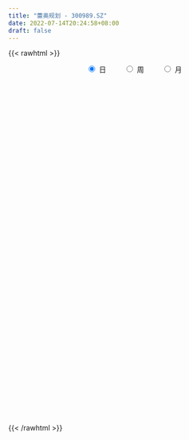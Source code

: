 ```yaml
---
title: "蕾奥规划 - 300989.SZ"
date: 2022-07-14T20:24:58+08:00
draft: false
---
```

{{< rawhtml >}}
    <div style="text-align: center">
        <label style="padding: 1rem;"><input style="margin-right: .5rem" type="radio" name="period" value="D" checked onclick="period_change(this)">日</label>
        <label style="padding: 1rem;"><input style="margin-right: .5rem" type="radio" name="period" value="W" onclick="period_change(this)">周</label>
        <label style="padding: 1rem;"><input style="margin-right: .5rem" type="radio" name="period" value="M" onclick="period_change(this)">月</label>
    </div>
    <div id="chart" style="height: 700px;"></div> 
    <script type="text/javascript">
        const D_v = [73619.49,59307.75,42817.01,48660.01,33271.55,22399.42,18189.79,14478.39,15230.46,10705.97,8654.2,9157.65,11773.25,16886.46,11274.48,12671.54,10346.51,21773.92,12782.87,20071.02,11766.0,8221.16,5353.55,4936.0,7084.0,5307.0,5517.01,8178.01,5970.49,6087.13,5530.0,4577.89,4964.13,11741.57,26589.74,11809.58,8312.25,6807.0,4808.0,3413.0,2807.0,3055.1,5343.0,5873.29,3434.42,3011.0,2915.0,4965.88,5542.79,2288.1,3905.17,2034.0,2691.0,2840.0,6237.18,7502.29,4782.0,5738.0,4202.0,4820.03,4158.03,4330.0,3590.0,3443.0,3738.0,4460.97,2930.0,3451.08,3243.19,9553.27,8001.8,15221.0,11073.8,8790.0,6951.0,3667.32,4103.97,4227.17,5157.0,4066.0,3682.29,3777.99,17130.98,10917.97,6694.29,9248.39,16391.51,8687.81,5817.1,4086.99,3605.0,9597.0,2838.29,3315.0,3368.62,2326.33,2991.0,3075.0,2971.5,1635.0,3393.0,2150.0,1647.0,1559.0,2320.0,2111.77,1846.0,1824.27,1559.0,1856.0,2124.0,1784.0,1681.0,1437.1,1329.0,2481.0,2217.0,1338.0,1815.0,6361.27,3328.27,2761.0,2337.0,2174.0,2768.27,3511.27,5100.27,4350.0,5560.1,4948.0,2627.0,2855.0,2948.0,2416.0,3828.0,4216.0,3900.99,3547.07,2975.0,4632.92,4921.03,3843.63,3754.7,5089.79,2399.0,1785.0,2540.25,3354.79,11254.2,5439.87,6756.11,8154.74,7584.63,4222.0,4609.0,4672.1,4497.0,4877.1,2188.0,1566.03,1546.0,2031.0,2055.0,2800.11,3378.3,3654.11,19868.47,22696.4,26892.47,15503.4,9812.1,10948.0,5984.0,13466.48,15156.0,11203.8,4536.0,5596.13,5723.0,3135.0,4420.0,2472.0,8420.0,9276.0,7030.0,16874.29,11442.8,6830.53,10205.0,19095.56,14842.07,10130.0,9494.11,7503.0,6355.0,11814.0,10978.0,6323.0,3751.93,4187.0,6568.0,4600.93,5141.0,5437.0,6089.47,4438.0,4897.0,4094.0,5503.0,4156.0,5698.0,10303.9,7231.0,8149.0,5958.0,4920.0,3670.0,2813.0,2632.8,4474.0,12474.4,7887.81,4758.4,5218.0,14833.67,12591.0,7941.67,6704.81,3865.32,4660.0,2912.0,7172.65,28151.45,15486.15,12050.21,15463.65,15007.75,23207.17,14679.75,13594.3,18509.1,12372.07,51596.84,53194.82,43147.74,35798.53,26198.34,25995.75,20989.03,13568.4,14856.21,31457.27,18381.67,36348.07,21731.6,20954.95,19583.91,17747.86,16448.99,12805.6,8949.16,10688.63,12929.6,13584.4,12378.09,8304.8,10027.0,12711.07,14566.3,7505.95,9123.77,8159.95,11298.95,7678.6,7617.89,8693.38,10757.04,11900.69,39502.28,26440.64,22326.43,14810.87,30890.24,14850.0,11758.61,12138.17,8749.36,11739.92,14794.43,12574.4]
const D_histogram = [0.0,-1.0580968661,-1.7731790619,-2.0677276875,-2.4008197253,-2.5385784339,-2.5377076398,-2.3350800535,-2.1255287899,-1.8335390966,-1.5220659974,-1.1857128498,-0.9010255623,-0.5435289156,-0.2600067878,-0.0779638505,0.0802482011,0.1212349103,0.1986412244,0.4111504556,0.4856641072,0.4993042261,0.5316491917,0.5498363214,0.5588575361,0.571874256,0.5751986798,0.5033161707,0.446266881,0.4706876814,0.5189304961,0.5605238262,0.6066168062,0.7340559931,0.9079568317,0.9025967656,0.8130975222,0.7024179058,0.6050000801,0.5247277869,0.4862937988,0.4807332508,0.516032772,0.4456424865,0.3991123428,0.3773630992,0.3567480256,0.3154133974,0.2408420866,0.2017675515,0.1412196491,0.1109081139,0.09641711,0.0834475242,0.121060828,0.1868544804,0.1445444001,0.011476624,-0.0407006314,-0.1006142501,-0.0911691733,-0.057045866,0.0074790895,0.0551126496,0.0582657121,0.1270531382,0.1813910738,0.202988785,0.2279977831,0.3037301981,0.4014873741,0.5031805201,0.5861848204,0.4916057215,0.3125326713,0.2180871101,0.1836910539,0.1634284042,0.0678365222,0.0179545841,-0.0626064091,-0.0591132278,0.1584737839,0.250232484,0.2481713133,0.3010817009,0.38881638,0.3722774777,0.3255001307,0.2646710608,0.1982583413,0.0330962897,-0.0679527942,-0.1737810282,-0.2473048427,-0.254043317,-0.233944192,-0.2460456272,-0.2841545278,-0.2893321322,-0.3488811929,-0.3518003753,-0.3010394254,-0.2345620675,-0.2135146924,-0.1551882752,-0.1030033569,-0.0584450187,-0.0176786037,0.0154234745,0.0106806206,-0.0016040025,0.0056445112,0.0004924603,0.0133639979,-0.035286795,-0.1141242224,-0.117506241,-0.1050579917,-0.0077959032,0.03798943,0.0726359376,0.1040626556,0.1373302413,0.1773528216,0.2235742654,0.2796829342,0.3205410152,0.3878966721,0.3321520592,0.305438557,0.2325313852,0.2137349243,0.2108450826,0.2035562474,0.2119354776,0.2062384917,0.1902710393,0.1376371529,0.1314754553,0.1461686763,0.0968869454,0.0915561685,-0.0099624965,-0.0726134179,-0.1080912016,-0.1084768074,-0.0706454453,0.0442005956,0.0914304019,0.1529458369,0.2223945985,0.1726911064,0.1079531286,0.1039479984,0.1079877754,0.0515180295,-0.0815165772,-0.1775233187,-0.2034027867,-0.2154164295,-0.1952823068,-0.1747542627,-0.1195574149,-0.0899242117,-0.0285226705,0.0866511332,0.2854527968,0.2996841366,0.31869304,0.2681359767,0.1364485104,0.0772886849,0.0684274086,0.1124606806,-0.0216011477,-0.1351299374,-0.2722874959,-0.4757949121,-0.5534214061,-0.6757291893,-0.7000279612,-0.5017594903,-0.3034281671,-0.1390134431,0.1030546371,0.1977131503,0.2647648489,0.3333690764,0.4502825442,0.4339669494,0.4252714104,0.4131804101,0.3488755311,0.2493144015,0.0991210728,0.0384353698,-0.0441034777,-0.0848579783,-0.1245346283,-0.2122260784,-0.3319515812,-0.4545117878,-0.5950005347,-0.6697208641,-0.6894791349,-0.6798391481,-0.7139082434,-0.8159944329,-0.7760879708,-0.6653753128,-0.423310659,-0.2287044157,-0.03970114,0.0338646649,0.0439064068,0.0307367897,0.049587778,0.0178461874,0.0938635739,0.260664904,0.2535824482,0.2738761132,0.2254012374,0.3317711986,0.3565549486,0.368933481,0.2220753761,0.1255547887,-0.0131373406,-0.0484314474,0.0143135387,0.2723936869,0.2628702624,0.2444241849,0.222709973,0.2557375957,0.3660726409,0.2680789396,0.2508040325,0.3546554779,0.4152169137,0.8159427196,1.2015176777,1.2106681917,0.9793677606,0.8152958931,0.7320131129,0.5399679163,0.3090108271,0.0599619584,-1.3745161463,-2.2177361938,-2.7949100578,-3.0225623048,-2.9855148171,-2.7859924584,-2.5206522814,-2.2215850886,-1.9005054307,-1.5602597303,-1.208241334,-0.9060250811,-0.6424197414,-0.4326001662,-0.2288531502,-0.035880566,0.1186066447,0.2680447608,0.3950244783,0.4799492269,0.5693450071,0.6447102134,0.679695892,0.7217271852,0.7553917481,0.7930892967,0.8193200377,0.9091496409,0.922294245,0.9228736184,0.863027607,0.8622048431,0.8007282028,0.7268832857,0.6826002459,0.6020902567,0.54511811,0.5231502892,0.4624549451]
const D_fast = [0.0,-1.3226210826,-2.4809980438,-3.2924785913,-4.2257755605,-4.9981788776,-5.6317349935,-6.0128774205,-6.3347083543,-6.5011034352,-6.5701468354,-6.5302219002,-6.4707910033,-6.2491765855,-6.0306561547,-5.86810418,-5.6898300781,-5.6185346413,-5.4914680211,-5.176171176,-4.9802414976,-4.8417753222,-4.6765180587,-4.5208718487,-4.37213625,-4.2161509661,-4.0690268722,-4.0150803386,-3.9605629082,-3.8184701874,-3.6404947487,-3.458770462,-3.2610232805,-2.9500700953,-2.5491800488,-2.3288909234,-2.2151157863,-2.1501909262,-2.0963587319,-2.0454490784,-1.9623096168,-1.8476868521,-1.6833791379,-1.6423588018,-1.5891108598,-1.5165193285,-1.4479473957,-1.4104286746,-1.4247894638,-1.413422111,-1.4386651011,-1.4412496079,-1.4316363342,-1.423744039,-1.3558655281,-1.2433582557,-1.249532236,-1.379730856,-1.4420832693,-1.5271504505,-1.5404976671,-1.5206358263,-1.4542410984,-1.3928293759,-1.3751098853,-1.2745591747,-1.1748734706,-1.1025285632,-1.0205201193,-0.8688551549,-0.6707261353,-0.4432378592,-0.2136873539,-0.1853650224,-0.2863049048,-0.3262286884,-0.3147019811,-0.2941075297,-0.3727402812,-0.4181335733,-0.5143461688,-0.5256312944,-0.2684258368,-0.1141090157,-0.054127358,0.0740534548,0.2589922289,0.3355226961,0.3701203818,0.375459077,0.3586109428,0.2017229637,0.0836856813,-0.0655878099,-0.200937835,-0.2711871386,-0.3095740615,-0.3831869035,-0.4923344362,-0.5698450735,-0.7166144325,-0.8074837088,-0.8319826152,-0.8241457741,-0.8564770722,-0.8369477237,-0.8105136447,-0.7805665612,-0.7442197971,-0.7072618503,-0.709334549,-0.7220201727,-0.7133605313,-0.7183894671,-0.70217693,-0.7596494216,-0.8670179046,-0.8997764835,-0.9135927322,-0.8182796195,-0.7629969287,-0.7101914367,-0.6527490548,-0.5851489089,-0.5007881232,-0.398673113,-0.2726437106,-0.1516503759,0.0126794491,0.039972851,0.0896189881,0.0748446626,0.1094819328,0.1593033618,0.2029035883,0.2642666879,0.310129325,0.3417296324,0.3235050342,0.3502122004,0.4014475905,0.3763875959,0.3939458612,0.289936572,0.2091322962,0.1466317121,0.1191269044,0.1392969052,0.2651930949,0.3352805018,0.435032396,0.5600798072,0.5535490916,0.5157993961,0.5377812654,0.5688179862,0.5252277477,0.3718139968,0.2314264256,0.1546962609,0.0888285107,0.0601420567,0.0369815352,0.0622890293,0.0694411796,0.1237120531,0.2605486401,0.5307135029,0.6198658768,0.7185480402,0.7350249711,0.6374496324,0.5976119781,0.605857554,0.6780059961,0.5385438809,0.3912326069,0.1860031745,-0.1364529698,-0.3524348153,-0.6436748958,-0.8429806581,-0.7701520598,-0.6476777784,-0.5180164151,-0.2501846757,-0.1060978749,0.0271450359,0.1790915326,0.4085756365,0.500751779,0.5983740925,0.6895781947,0.7124921985,0.6752596693,0.5498466088,0.4987697483,0.4052050313,0.3432360362,0.2724257291,0.1316777594,-0.0710356387,-0.3072237923,-0.5964626728,-0.8386132182,-1.0307412727,-1.191061073,-1.4036072291,-1.7096920268,-1.8638075575,-1.9194387276,-1.7832017386,-1.6457715992,-1.4666936086,-1.3846616374,-1.3636432938,-1.3691287135,-1.3378807807,-1.3651608244,-1.2656775444,-1.0337099884,-0.9773968321,-0.8886341389,-0.8807587053,-0.6914459444,-0.5775234572,-0.4729115546,-0.5642508155,-0.6293827058,-0.7713591701,-0.8187611389,-0.7524377681,-0.4262591981,-0.370065057,-0.3274050883,-0.2934418069,-0.1964797853,0.0053734201,-0.0256005462,0.0198255547,0.2123408697,0.3767065338,0.9814180196,1.6673723972,1.9791899591,1.9927314682,2.032483574,2.132204072,2.0751508545,1.921446472,1.687388093,-0.0907190484,-1.4883731443,-2.7642745227,-3.747567346,-4.4568985625,-4.9538743184,-5.3186972118,-5.5750262911,-5.7290729909,-5.7788922231,-5.7289341603,-5.6532241777,-5.5502237733,-5.4485542397,-5.3020205112,-5.1180180685,-4.9338791966,-4.7174298903,-4.4916940532,-4.2867819979,-4.055049966,-3.8185072063,-3.6135975547,-3.3911344651,-3.1686219652,-2.9326520924,-2.701591342,-2.3844743286,-2.1407561633,-1.9094583852,-1.7535474949,-1.5388190481,-1.4001136376,-1.2922377333,-1.1658707116,-1.0958581366,-1.0165507558,-0.9077310044,-0.8528126122]
const D_slow = [0.0,-0.2645242165,-0.707818982,-1.2247509039,-1.8249558352,-2.4596004437,-3.0940273536,-3.677797367,-4.2091795645,-4.6675643386,-5.048080838,-5.3445090504,-5.569765441,-5.7056476699,-5.7706493669,-5.7901403295,-5.7700782792,-5.7397695516,-5.6901092455,-5.5873216316,-5.4659056048,-5.3410795483,-5.2081672504,-5.07070817,-4.930993786,-4.788025222,-4.6442255521,-4.5183965094,-4.4068297891,-4.2891578688,-4.1594252448,-4.0192942882,-3.8676400867,-3.6841260884,-3.4571368805,-3.2314876891,-3.0282133085,-2.852608832,-2.701358812,-2.5701768653,-2.4486034156,-2.3284201029,-2.1994119099,-2.0880012883,-1.9882232026,-1.8938824278,-1.8046954213,-1.725842072,-1.6656315503,-1.6151896625,-1.5798847502,-1.5521577217,-1.5280534442,-1.5071915632,-1.4769263562,-1.4302127361,-1.3940766361,-1.3912074801,-1.4013826379,-1.4265362004,-1.4493284938,-1.4635899603,-1.4617201879,-1.4479420255,-1.4333755975,-1.4016123129,-1.3562645444,-1.3055173482,-1.2485179024,-1.1725853529,-1.0722135094,-0.9464183794,-0.7998721743,-0.6769707439,-0.5988375761,-0.5443157985,-0.498393035,-0.457535934,-0.4405768034,-0.4360881574,-0.4517397597,-0.4665180666,-0.4268996207,-0.3643414997,-0.3022986713,-0.2270282461,-0.1298241511,-0.0367547817,0.044620251,0.1107880162,0.1603526015,0.168626674,0.1516384754,0.1081932184,0.0463670077,-0.0171438216,-0.0756298696,-0.1371412764,-0.2081799083,-0.2805129414,-0.3677332396,-0.4556833334,-0.5309431898,-0.5895837066,-0.6429623797,-0.6817594485,-0.7075102878,-0.7221215425,-0.7265411934,-0.7226853248,-0.7200151696,-0.7204161702,-0.7190050424,-0.7188819274,-0.7155409279,-0.7243626266,-0.7528936822,-0.7822702425,-0.8085347404,-0.8104837162,-0.8009863587,-0.7828273743,-0.7568117104,-0.7224791501,-0.6781409447,-0.6222473784,-0.5523266448,-0.472191391,-0.375217223,-0.2921792082,-0.2158195689,-0.1576867226,-0.1042529916,-0.0515417209,-0.0006526591,0.0523312103,0.1038908333,0.1514585931,0.1858678813,0.2187367451,0.2552789142,0.2795006505,0.3023896927,0.2998990685,0.2817457141,0.2547229137,0.2276037118,0.2099423505,0.2209924994,0.2438500999,0.2820865591,0.3376852087,0.3808579853,0.4078462674,0.433833267,0.4608302109,0.4737097183,0.453330574,0.4089497443,0.3580990476,0.3042449402,0.2554243635,0.2117357979,0.1818464441,0.1593653912,0.1522347236,0.1738975069,0.2452607061,0.3201817402,0.3998550002,0.4668889944,0.501001122,0.5203232932,0.5374301454,0.5655453155,0.5601450286,0.5263625443,0.4582906703,0.3393419423,0.2009865908,0.0320542935,-0.1429526969,-0.2683925694,-0.3442496112,-0.379002972,-0.3532393127,-0.3038110252,-0.237619813,-0.1542775438,-0.0417069078,0.0667848296,0.1731026822,0.2763977847,0.3636166674,0.4259452678,0.450725536,0.4603343785,0.449308509,0.4280940145,0.3969603574,0.3439038378,0.2609159425,0.1472879956,-0.0014621381,-0.1688923541,-0.3412621379,-0.5112219249,-0.6896989857,-0.8936975939,-1.0877195867,-1.2540634148,-1.3598910796,-1.4170671835,-1.4269924685,-1.4185263023,-1.4075497006,-1.3998655032,-1.3874685587,-1.3830070118,-1.3595411184,-1.2943748924,-1.2309792803,-1.162510252,-1.1061599427,-1.023217143,-0.9340784059,-0.8418450356,-0.7863261916,-0.7549374944,-0.7582218296,-0.7703296914,-0.7667513068,-0.698652885,-0.6329353194,-0.5718292732,-0.51615178,-0.452217381,-0.3606992208,-0.2936794859,-0.2309784778,-0.1423146083,-0.0385103799,0.1654753,0.4658547195,0.7685217674,1.0133637076,1.2171876808,1.4001909591,1.5351829381,1.6124356449,1.6274261345,1.2837970979,0.7293630495,0.0306355351,-0.7250050412,-1.4713837454,-2.16788186,-2.7980449304,-3.3534412025,-3.8285675602,-4.2186324928,-4.5206928263,-4.7471990966,-4.9078040319,-5.0159540735,-5.073167361,-5.0821375025,-5.0524858413,-4.9854746511,-4.8867185315,-4.7667312248,-4.624394973,-4.4632174197,-4.2932934467,-4.1128616504,-3.9240137133,-3.7257413892,-3.5209113797,-3.2936239695,-3.0630504083,-2.8323320037,-2.6165751019,-2.4010238911,-2.2008418404,-2.019121019,-1.8484709575,-1.6979483933,-1.5616688658,-1.4308812935,-1.3152675573]
const D_data = [['2021-05-07', 79.0, 76.3, 72.72, 97.88],['2021-05-10', 67.96, 59.72, 59.52, 67.98],['2021-05-11', 57.0, 58.0, 55.5, 61.7],['2021-05-12', 56.02, 58.85, 54.39, 60.99],['2021-05-13', 56.5, 54.65, 54.55, 57.49],['2021-05-14', 54.65, 53.53, 53.51, 55.03],['2021-05-17', 53.92, 52.46, 52.28, 53.92],['2021-05-18', 52.13, 53.1, 52.13, 53.48],['2021-05-19', 52.72, 51.95, 51.9, 53.08],['2021-05-20', 51.7, 52.12, 51.64, 52.57],['2021-05-21', 52.36, 51.96, 51.88, 52.36],['2021-05-24', 51.98, 52.2, 51.78, 52.23],['2021-05-25', 51.98, 51.62, 51.4, 52.24],['2021-05-26', 51.69, 52.89, 51.69, 53.18],['2021-05-27', 52.69, 52.56, 52.24, 52.8],['2021-05-28', 52.45, 51.59, 51.57, 52.71],['2021-05-31', 51.59, 51.39, 50.91, 51.7],['2021-06-01', 51.0, 49.72, 48.5, 51.0],['2021-06-02', 49.5, 49.81, 49.0, 50.24],['2021-06-03', 49.81, 51.73, 49.25, 52.37],['2021-06-04', 51.76, 50.35, 50.2, 51.8],['2021-06-07', 50.2, 49.45, 49.37, 50.74],['2021-06-08', 49.43, 49.47, 49.2, 49.78],['2021-06-09', 49.47, 49.13, 49.03, 49.75],['2021-06-10', 49.08, 48.82, 48.8, 49.29],['2021-06-11', 48.84, 48.69, 48.69, 48.98],['2021-06-15', 48.53, 48.4, 48.3, 49.16],['2021-06-16', 48.44, 47.05, 47.02, 48.5],['2021-06-17', 47.1, 46.63, 46.52, 47.31],['2021-06-18', 46.65, 47.31, 46.51, 47.75],['2021-06-21', 47.73, 47.6, 47.28, 48.19],['2021-06-22', 47.95, 47.61, 47.31, 47.98],['2021-06-23', 47.98, 47.81, 47.52, 48.3],['2021-06-24', 47.57, 49.3, 47.33, 49.57],['2021-06-25', 49.0, 50.85, 48.68, 53.74],['2021-06-28', 50.79, 49.31, 49.15, 50.79],['2021-06-29', 49.59, 48.24, 48.2, 49.94],['2021-06-30', 48.17, 47.62, 47.53, 48.58],['2021-07-01', 47.8, 47.35, 47.34, 48.06],['2021-07-02', 47.35, 47.16, 47.1, 47.53],['2021-07-05', 47.16, 47.41, 47.07, 47.51],['2021-07-06', 47.87, 47.75, 47.09, 47.87],['2021-07-07', 47.88, 48.42, 47.54, 48.8],['2021-07-08', 48.42, 47.08, 47.07, 48.42],['2021-07-09', 47.3, 47.11, 46.72, 47.43],['2021-07-12', 47.34, 47.27, 47.15, 47.66],['2021-07-13', 47.27, 47.2, 47.11, 47.47],['2021-07-14', 47.0, 46.79, 46.5, 47.26],['2021-07-15', 46.89, 46.04, 46.0, 46.89],['2021-07-16', 46.38, 46.12, 46.01, 46.39],['2021-07-19', 46.0, 45.49, 45.35, 46.0],['2021-07-20', 45.36, 45.5, 45.11, 45.89],['2021-07-21', 45.52, 45.44, 45.39, 45.92],['2021-07-22', 45.44, 45.24, 45.22, 45.55],['2021-07-23', 45.5, 45.81, 44.88, 46.24],['2021-07-26', 45.82, 46.36, 45.6, 47.21],['2021-07-27', 46.37, 45.0, 44.81, 46.37],['2021-07-28', 44.99, 43.25, 42.62, 44.99],['2021-07-29', 43.25, 43.55, 43.25, 44.5],['2021-07-30', 43.55, 42.89, 42.69, 43.55],['2021-08-02', 42.78, 43.34, 42.46, 43.53],['2021-08-03', 43.1, 43.5, 42.98, 44.28],['2021-08-04', 43.45, 43.92, 43.2, 44.09],['2021-08-05', 43.92, 43.83, 43.4, 44.28],['2021-08-06', 43.8, 43.25, 43.16, 44.07],['2021-08-09', 43.47, 44.14, 43.15, 44.69],['2021-08-10', 43.91, 44.22, 43.88, 44.47],['2021-08-11', 44.29, 43.98, 43.98, 44.4],['2021-08-12', 43.86, 44.14, 43.85, 44.3],['2021-08-13', 44.28, 45.09, 44.2, 46.17],['2021-08-16', 45.08, 45.96, 44.41, 46.18],['2021-08-17', 45.8, 46.77, 45.2, 47.98],['2021-08-18', 46.01, 47.35, 45.9, 47.96],['2021-08-19', 47.34, 45.42, 45.41, 47.34],['2021-08-20', 45.36, 43.85, 43.5, 45.36],['2021-08-23', 43.08, 44.3, 43.0, 44.38],['2021-08-24', 44.05, 44.79, 43.9, 44.88],['2021-08-25', 44.54, 44.89, 44.31, 45.25],['2021-08-26', 44.88, 43.66, 43.56, 45.25],['2021-08-27', 43.36, 43.81, 43.02, 44.33],['2021-08-30', 43.81, 42.99, 42.98, 44.13],['2021-08-31', 42.69, 43.72, 42.69, 43.85],['2021-09-01', 43.38, 46.98, 43.21, 47.12],['2021-09-02', 46.3, 46.35, 45.5, 46.82],['2021-09-03', 46.0, 45.57, 45.39, 46.25],['2021-09-06', 45.57, 46.58, 45.22, 46.96],['2021-09-07', 46.43, 47.65, 46.43, 48.79],['2021-09-08', 47.51, 46.83, 46.61, 47.52],['2021-09-09', 46.84, 46.56, 46.02, 46.99],['2021-09-10', 46.88, 46.34, 46.01, 46.88],['2021-09-13', 46.14, 46.13, 45.86, 46.47],['2021-09-14', 46.09, 44.38, 44.22, 46.49],['2021-09-15', 44.38, 44.47, 44.15, 44.73],['2021-09-16', 44.47, 43.77, 43.75, 44.95],['2021-09-17', 43.82, 43.53, 43.31, 43.96],['2021-09-22', 43.53, 43.95, 43.35, 44.39],['2021-09-23', 43.94, 44.12, 43.9, 44.35],['2021-09-24', 44.36, 43.53, 43.5, 44.58],['2021-09-27', 43.53, 42.83, 42.79, 43.83],['2021-09-28', 42.99, 42.86, 42.72, 43.1],['2021-09-29', 42.8, 41.7, 41.7, 42.99],['2021-09-30', 41.8, 41.9, 41.7, 42.3],['2021-10-08', 42.2, 42.37, 42.01, 42.44],['2021-10-11', 42.37, 42.59, 42.3, 43.0],['2021-10-12', 42.49, 41.99, 41.82, 42.57],['2021-10-13', 41.99, 42.43, 41.9, 42.5],['2021-10-14', 42.73, 42.45, 42.06, 42.73],['2021-10-15', 42.43, 42.45, 42.28, 42.62],['2021-10-18', 42.42, 42.5, 42.3, 42.77],['2021-10-19', 42.46, 42.5, 42.41, 42.63],['2021-10-20', 42.44, 42.01, 41.92, 42.6],['2021-10-21', 42.24, 41.77, 41.75, 42.24],['2021-10-22', 41.77, 41.9, 41.77, 42.16],['2021-10-25', 41.9, 41.65, 41.47, 42.05],['2021-10-26', 41.98, 41.8, 41.65, 41.98],['2021-10-27', 42.46, 40.82, 40.82, 42.46],['2021-10-28', 41.38, 39.93, 39.93, 41.38],['2021-10-29', 39.96, 40.45, 39.96, 40.46],['2021-11-01', 40.45, 40.47, 40.0, 40.49],['2021-11-02', 40.46, 41.67, 40.24, 43.28],['2021-11-03', 41.21, 41.31, 40.9, 41.68],['2021-11-04', 41.03, 41.32, 41.03, 41.87],['2021-11-05', 41.21, 41.42, 41.2, 41.85],['2021-11-08', 41.73, 41.61, 41.0, 41.78],['2021-11-09', 41.5, 41.92, 41.5, 41.97],['2021-11-10', 41.89, 42.3, 41.55, 42.38],['2021-11-11', 42.3, 42.82, 42.05, 43.18],['2021-11-12', 42.7, 43.06, 42.53, 43.27],['2021-11-15', 43.06, 43.91, 43.06, 43.96],['2021-11-16', 43.91, 42.64, 42.62, 44.35],['2021-11-17', 42.64, 43.0, 42.58, 43.11],['2021-11-18', 43.0, 42.34, 42.22, 43.13],['2021-11-19', 42.39, 42.93, 42.19, 43.18],['2021-11-22', 42.99, 43.23, 42.82, 43.45],['2021-11-23', 43.31, 43.31, 43.2, 43.77],['2021-11-24', 43.59, 43.68, 43.3, 43.85],['2021-11-25', 43.85, 43.69, 43.48, 43.99],['2021-11-26', 43.69, 43.68, 43.3, 43.94],['2021-11-29', 43.02, 43.19, 42.84, 43.66],['2021-11-30', 43.14, 43.75, 43.14, 44.28],['2021-12-01', 43.86, 44.18, 43.6, 44.22],['2021-12-02', 43.88, 43.42, 43.42, 44.33],['2021-12-03', 43.7, 43.94, 43.61, 44.25],['2021-12-06', 43.93, 42.52, 42.47, 44.2],['2021-12-07', 43.0, 42.57, 42.08, 43.12],['2021-12-08', 42.57, 42.61, 42.21, 42.72],['2021-12-09', 42.61, 42.9, 42.31, 42.98],['2021-12-10', 42.46, 43.44, 42.45, 43.55],['2021-12-13', 43.39, 44.84, 43.39, 45.3],['2021-12-14', 44.66, 44.52, 44.42, 45.19],['2021-12-15', 44.52, 45.13, 44.24, 45.8],['2021-12-16', 45.09, 45.78, 44.69, 45.96],['2021-12-17', 45.78, 44.55, 44.41, 45.9],['2021-12-20', 44.82, 44.22, 44.15, 45.48],['2021-12-21', 44.47, 44.94, 44.21, 45.36],['2021-12-22', 45.0, 45.19, 44.75, 45.55],['2021-12-23', 45.0, 44.42, 44.16, 45.16],['2021-12-24', 44.4, 43.0, 43.0, 44.79],['2021-12-27', 43.0, 42.8, 42.55, 43.38],['2021-12-28', 42.82, 43.25, 42.82, 43.35],['2021-12-29', 43.33, 43.2, 43.02, 43.57],['2021-12-30', 43.13, 43.5, 43.13, 43.8],['2021-12-31', 43.62, 43.5, 43.42, 43.81],['2022-01-04', 43.77, 44.05, 43.5, 44.23],['2022-01-05', 44.04, 43.9, 43.2, 44.48],['2022-01-06', 43.89, 44.52, 43.77, 44.62],['2022-01-07', 44.5, 45.72, 44.2, 47.6],['2022-01-10', 45.8, 47.8, 45.03, 47.8],['2022-01-11', 48.68, 46.34, 46.08, 50.99],['2022-01-12', 45.33, 46.79, 45.33, 47.95],['2022-01-13', 46.73, 46.13, 45.5, 47.5],['2022-01-14', 46.28, 44.85, 44.81, 46.56],['2022-01-17', 44.9, 45.4, 44.9, 45.88],['2022-01-18', 45.4, 45.98, 44.02, 46.68],['2022-01-19', 45.79, 46.89, 45.2, 47.58],['2022-01-20', 46.53, 44.53, 44.53, 46.53],['2022-01-21', 44.5, 44.13, 44.04, 45.0],['2022-01-24', 43.77, 43.06, 43.06, 44.0],['2022-01-25', 43.06, 41.06, 41.05, 43.29],['2022-01-26', 41.06, 41.5, 41.06, 41.9],['2022-01-27', 41.41, 39.92, 39.91, 41.51],['2022-01-28', 40.25, 40.19, 39.81, 40.59],['2022-02-07', 40.88, 42.94, 40.64, 43.99],['2022-02-08', 42.78, 43.65, 42.53, 44.35],['2022-02-09', 43.87, 43.98, 43.6, 44.57],['2022-02-10', 44.22, 45.99, 44.22, 46.5],['2022-02-11', 44.9, 45.13, 44.5, 46.38],['2022-02-14', 44.62, 45.37, 44.6, 45.78],['2022-02-15', 45.0, 45.97, 44.33, 46.25],['2022-02-16', 46.38, 47.38, 45.75, 47.49],['2022-02-17', 46.82, 46.34, 46.1, 47.5],['2022-02-18', 46.34, 46.73, 45.75, 46.99],['2022-02-21', 46.49, 47.0, 45.76, 47.2],['2022-02-22', 46.96, 46.49, 46.05, 46.96],['2022-02-23', 47.2, 45.9, 45.86, 47.28],['2022-02-24', 45.9, 44.79, 44.0, 47.66],['2022-02-25', 45.13, 45.46, 45.13, 47.47],['2022-02-28', 45.87, 44.86, 44.24, 46.14],['2022-03-01', 45.09, 45.06, 44.57, 45.5],['2022-03-02', 45.38, 44.83, 44.4, 45.38],['2022-03-03', 45.2, 43.8, 43.37, 45.2],['2022-03-04', 43.98, 42.66, 42.66, 43.98],['2022-03-07', 42.6, 41.68, 41.4, 43.04],['2022-03-08', 41.68, 40.33, 40.08, 42.0],['2022-03-09', 40.82, 40.05, 38.5, 40.98],['2022-03-10', 40.99, 39.9, 39.86, 41.0],['2022-03-11', 39.5, 39.63, 38.6, 39.98],['2022-03-14', 39.4, 38.37, 38.33, 39.4],['2022-03-15', 38.25, 36.42, 36.4, 38.68],['2022-03-16', 37.03, 37.25, 36.17, 37.26],['2022-03-17', 37.7, 37.8, 37.04, 38.39],['2022-03-18', 37.51, 39.78, 37.5, 39.98],['2022-03-21', 39.56, 39.91, 39.31, 40.42],['2022-03-22', 40.0, 40.57, 39.24, 40.98],['2022-03-23', 40.0, 39.63, 39.51, 40.8],['2022-03-24', 39.88, 38.89, 38.83, 39.89],['2022-03-25', 39.67, 38.42, 38.42, 39.67],['2022-03-28', 38.06, 38.67, 37.82, 38.94],['2022-03-29', 38.67, 37.83, 37.78, 38.85],['2022-03-30', 37.9, 39.15, 37.9, 39.26],['2022-03-31', 39.58, 40.9, 39.21, 42.03],['2022-04-01', 40.3, 39.18, 39.11, 40.7],['2022-04-06', 39.19, 39.6, 38.89, 39.68],['2022-04-07', 39.63, 38.7, 38.55, 40.68],['2022-04-08', 38.62, 40.87, 38.62, 41.53],['2022-04-11', 40.0, 40.34, 39.1, 41.41],['2022-04-12', 40.33, 40.45, 39.22, 40.78],['2022-04-13', 40.0, 38.21, 38.2, 40.22],['2022-04-14', 38.21, 38.21, 38.08, 39.09],['2022-04-15', 38.1, 36.98, 36.78, 38.67],['2022-04-18', 36.36, 37.67, 36.36, 37.69],['2022-04-19', 37.67, 38.85, 37.5, 39.49],['2022-04-20', 46.0, 42.18, 41.35, 46.0],['2022-04-21', 41.51, 39.62, 39.5, 43.25],['2022-04-22', 39.0, 39.55, 38.91, 40.95],['2022-04-25', 38.8, 39.51, 37.6, 41.2],['2022-04-26', 39.3, 40.35, 38.61, 41.18],['2022-04-27', 40.0, 41.9, 38.0, 41.98],['2022-04-28', 40.65, 39.53, 38.51, 40.69],['2022-04-29', 39.47, 40.4, 38.65, 40.58],['2022-05-05', 40.03, 42.37, 40.03, 42.46],['2022-05-06', 41.59, 42.57, 41.01, 43.12],['2022-05-09', 49.0, 48.59, 45.11, 51.08],['2022-05-10', 47.38, 51.39, 46.11, 53.0],['2022-05-11', 51.05, 48.8, 48.29, 52.66],['2022-05-12', 48.0, 46.19, 45.98, 49.34],['2022-05-13', 46.88, 46.84, 45.18, 46.89],['2022-05-16', 47.08, 47.99, 45.81, 48.19],['2022-05-17', 47.29, 46.6, 45.28, 47.79],['2022-05-18', 45.91, 45.53, 45.5, 46.71],['2022-05-19', 44.7, 44.38, 44.2, 45.27],['2022-05-20', 24.68, 24.63, 23.81, 24.88],['2022-05-23', 24.4, 24.56, 24.21, 24.77],['2022-05-24', 24.82, 22.08, 19.65, 25.5],['2022-05-25', 22.08, 21.89, 21.74, 22.4],['2022-05-26', 21.92, 22.12, 21.86, 22.73],['2022-05-27', 22.1, 22.22, 21.88, 22.68],['2022-05-30', 22.22, 21.82, 21.57, 22.25],['2022-05-31', 21.94, 21.43, 21.1, 21.99],['2022-06-01', 21.51, 21.22, 21.08, 21.86],['2022-06-02', 21.2, 21.29, 20.94, 21.4],['2022-06-06', 21.23, 21.58, 21.01, 21.66],['2022-06-07', 21.65, 21.22, 21.12, 21.77],['2022-06-08', 21.31, 20.96, 20.63, 21.54],['2022-06-09', 20.9, 20.43, 20.36, 20.9],['2022-06-10', 20.3, 20.49, 20.3, 20.62],['2022-06-13', 20.49, 20.6, 20.02, 20.66],['2022-06-14', 20.56, 20.37, 19.73, 20.56],['2022-06-15', 20.6, 20.57, 20.53, 21.05],['2022-06-16', 20.57, 20.6, 20.41, 20.82],['2022-06-17', 20.45, 20.31, 20.02, 20.52],['2022-06-20', 20.38, 20.59, 20.32, 20.76],['2022-06-21', 20.42, 20.7, 20.42, 20.94],['2022-06-22', 20.61, 20.4, 20.32, 20.79],['2022-06-23', 20.4, 20.66, 20.26, 20.7],['2022-06-24', 20.68, 20.78, 20.56, 20.9],['2022-06-27', 20.88, 21.1, 20.75, 21.19],['2022-06-28', 21.24, 21.26, 20.87, 21.29],['2022-06-29', 21.32, 22.58, 21.16, 23.33],['2022-06-30', 22.0, 22.18, 21.81, 22.48],['2022-07-01', 22.18, 22.38, 21.8, 23.3],['2022-07-04', 22.01, 21.79, 21.69, 22.38],['2022-07-05', 21.75, 22.7, 21.25, 22.98],['2022-07-06', 22.56, 22.11, 21.94, 22.56],['2022-07-07', 22.0, 21.9, 21.8, 22.32],['2022-07-08', 22.05, 22.24, 21.9, 22.43],['2022-07-11', 22.1, 21.71, 21.61, 22.31],['2022-07-12', 21.7, 21.86, 21.5, 22.51],['2022-07-13', 22.19, 22.3, 21.7, 22.48],['2022-07-14', 22.2, 21.79, 21.76, 22.27]]
const W_v = [73619.49,206455.74,67258.81,61763.38,76740.32,30901.71,25752.64,53403.33,35149.83,20512.81,18722.77,17707.35,27044.32,19259.03,23638.51,50037.6,21221.46,42203.52,44231.8,22723.91,8392.33,10149.5,1647.0,9661.04,9004.0,8802.1,16602.54,17903.81,18938.1,17908.06,20127.28,15168.83,39189.55,22877.2,9386.03,29700.99,85852.37,50346.28,21346.13,53043.09,61103.16,46144.11,25430.86,26002.47,29754.9,29928.0,30282.01,24810.07,35762.8,65772.46,81952.62,30881.17,209936.27,106866.66,117000.2,55951.61,57885.52,53934.09,43448.77,110927.08,84447.89,47858.11]
const W_histogram = [0.0,-1.4531282051,-2.3846271897,-2.8583321242,-3.069274872,-3.1242733249,-3.0536560083,-2.5870642318,-2.3522481136,-2.0373563912,-1.7441270326,-1.4324755617,-1.2889139537,-1.0459739193,-0.6566466018,-0.3910375267,-0.1394238656,0.2054173074,0.5269668597,0.5873932162,0.6589738101,0.6282685644,0.6676472985,0.722478423,0.7422686657,0.6799308473,0.7222736493,0.8691201836,0.958831529,1.0620030011,1.1345114259,1.1329126297,1.1851129763,1.0958410569,1.050905411,1.1434856389,1.1176021276,1.0258501042,0.6897917689,0.7833523832,0.9263488143,0.9075665171,0.6886594927,0.3395459775,0.1292889406,-0.0795728724,-0.1411364949,-0.0474770923,-0.2174310397,-0.1309457834,0.0022689678,0.2420236685,0.669452681,-0.4993117747,-1.3425430327,-1.8400227435,-2.0822232941,-2.1074104999,-1.9489728941,-1.6071923114,-1.2757922243,-0.9851466581]
const W_fast = [0.0,-1.8164102564,-3.3440660384,-4.532354004,-5.5106154698,-6.3466822539,-7.0394789394,-7.2196532208,-7.572899131,-7.7673465065,-7.910148906,-7.9566163255,-8.135283206,-8.1538366513,-7.9286709843,-7.7608212909,-7.5440635962,-7.1478680964,-6.6945768291,-6.4873021686,-6.2509781221,-6.1246162268,-5.918325668,-5.6828749377,-5.4775175286,-5.3698726352,-5.1469614208,-4.7828348407,-4.453415613,-4.0847433906,-3.7286071094,-3.4469777482,-3.0984991575,-2.9138108126,-2.6960201058,-2.3175684682,-2.0640514476,-1.8993409449,-2.062951338,-1.7735526279,-1.3989689932,-1.1908596612,-1.2376018124,-1.5018288332,-1.6797636349,-1.9085186661,-2.0053664123,-1.9235762828,-2.14788799,-2.0941391796,-1.9603571865,-1.6600965687,-1.0653043859,-2.3588967852,-3.5377638014,-4.4952491981,-5.2580055722,-5.810045403,-6.1388510207,-6.1988685159,-6.1864164849,-6.1420575832]
const W_slow = [0.0,-0.3632820513,-0.9594388487,-1.6740218798,-2.4413405978,-3.222408929,-3.9858229311,-4.632588989,-5.2206510174,-5.7299901152,-6.1660218734,-6.5241407638,-6.8463692522,-7.107862732,-7.2720243825,-7.3697837642,-7.4046397306,-7.3532854037,-7.2215436888,-7.0746953847,-6.9099519322,-6.7528847911,-6.5859729665,-6.4053533607,-6.2197861943,-6.0498034825,-5.8692350702,-5.6519550243,-5.412247142,-5.1467463917,-4.8631185353,-4.5798903778,-4.2836121338,-4.0096518695,-3.7469255168,-3.4610541071,-3.1816535752,-2.9251910491,-2.7527431069,-2.5569050111,-2.3253178075,-2.0984261782,-1.9262613051,-1.8413748107,-1.8090525756,-1.8289457937,-1.8642299174,-1.8760991905,-1.9304569504,-1.9631933962,-1.9626261543,-1.9021202372,-1.7347570669,-1.8595850106,-2.1952207687,-2.6552264546,-3.1757822781,-3.7026349031,-4.1898781266,-4.5916762045,-4.9106242606,-5.1569109251]
const W_data = [['2021-05-07', 79.0, 76.3, 72.72, 97.88],['2021-05-14', 67.96, 53.53, 53.51, 67.98],['2021-05-21', 53.92, 51.96, 51.64, 53.92],['2021-05-28', 51.98, 51.59, 51.4, 53.18],['2021-06-04', 51.59, 50.35, 48.5, 52.37],['2021-06-11', 50.2, 48.69, 48.69, 50.74],['2021-06-18', 48.53, 47.31, 46.51, 49.16],['2021-06-25', 47.73, 50.85, 47.28, 53.74],['2021-07-02', 50.79, 47.16, 47.1, 50.79],['2021-07-09', 47.16, 47.11, 46.72, 48.8],['2021-07-16', 47.34, 46.12, 46.0, 47.66],['2021-07-23', 46.0, 45.81, 44.88, 46.24],['2021-07-30', 45.82, 42.89, 42.62, 47.21],['2021-08-06', 42.78, 43.25, 42.46, 44.28],['2021-08-13', 43.47, 45.09, 43.15, 46.17],['2021-08-20', 45.08, 43.85, 43.5, 47.98],['2021-08-27', 43.08, 43.81, 43.0, 45.25],['2021-09-03', 43.81, 45.57, 42.69, 47.12],['2021-09-10', 45.57, 46.34, 45.22, 48.79],['2021-09-17', 46.14, 43.53, 43.31, 46.49],['2021-09-24', 43.53, 43.53, 43.35, 44.58],['2021-09-30', 43.53, 41.9, 41.7, 43.83],['2021-10-08', 42.2, 42.37, 42.01, 42.44],['2021-10-15', 42.37, 42.45, 41.82, 43.0],['2021-10-22', 42.42, 41.9, 41.75, 42.77],['2021-10-29', 41.9, 40.45, 39.93, 42.46],['2021-11-05', 40.45, 41.42, 40.0, 43.28],['2021-11-12', 41.73, 43.06, 41.0, 43.27],['2021-11-19', 43.06, 42.93, 42.19, 44.35],['2021-11-26', 42.99, 43.68, 42.82, 43.99],['2021-12-03', 43.02, 43.94, 42.84, 44.33],['2021-12-10', 43.93, 43.44, 42.08, 44.2],['2021-12-17', 43.39, 44.55, 43.39, 45.96],['2021-12-24', 44.82, 43.0, 43.0, 45.55],['2021-12-31', 43.0, 43.5, 42.55, 43.81],['2022-01-07', 43.77, 45.72, 43.2, 47.6],['2022-01-14', 45.8, 44.85, 44.81, 50.99],['2022-01-21', 44.9, 44.13, 44.02, 47.58],['2022-01-28', 43.77, 40.19, 39.81, 44.0],['2022-02-11', 40.88, 45.13, 40.64, 46.5],['2022-02-18', 44.62, 46.73, 44.33, 47.5],['2022-02-25', 46.49, 45.46, 44.0, 47.66],['2022-03-04', 45.87, 42.66, 42.66, 46.14],['2022-03-11', 42.6, 39.63, 38.5, 43.04],['2022-03-18', 39.4, 39.78, 36.17, 39.98],['2022-03-25', 39.56, 38.42, 38.42, 40.98],['2022-04-01', 38.06, 39.18, 37.78, 42.03],['2022-04-08', 39.19, 40.87, 38.55, 41.53],['2022-04-15', 40.0, 36.98, 36.78, 41.41],['2022-04-22', 36.36, 39.55, 36.36, 46.0],['2022-04-29', 38.8, 40.4, 37.6, 41.98],['2022-05-06', 40.03, 42.57, 40.03, 43.12],['2022-05-13', 49.0, 46.84, 45.11, 53.0],['2022-05-20', 47.08, 24.63, 23.81, 48.19],['2022-05-27', 24.4, 22.22, 19.65, 25.5],['2022-06-02', 22.22, 21.29, 20.94, 22.25],['2022-06-10', 21.23, 20.49, 20.3, 21.77],['2022-06-17', 20.49, 20.31, 19.73, 21.05],['2022-06-24', 20.38, 20.78, 20.26, 20.94],['2022-07-01', 20.88, 22.38, 20.75, 23.33],['2022-07-08', 22.01, 22.24, 21.25, 22.98],['2022-07-15', 22.1, 21.79, 21.5, 22.51]]
const M_v = [419443.93,203380.32,92208.25,121616.88,120240.78,29114.14,78960.43,99140.97,187245.77,166613.36,127187.43,216185.76,498881.15,265623.79,154632.43]
const M_histogram = [0.0,-0.2405925926,-0.680088298,-0.8648372604,-1.0473767236,-1.1929625764,-1.0019018648,-0.8341224964,-0.8831116119,-0.5541211761,-0.5549501869,-0.5403862186,-1.6944182976,-2.2580612186,-2.4897181183]
const M_fast = [0.0,-0.3007407407,-0.9102585206,-1.3112167981,-1.7556004423,-2.1994269391,-2.2588416937,-2.2995929494,-2.5693599679,-2.3788998261,-2.5184663837,-2.63899897,-4.2166356234,-5.3447938491,-6.1988802783]
const M_slow = [0.0,-0.0601481481,-0.2301702226,-0.4463795377,-0.7082237186,-1.0064643627,-1.2569398289,-1.465470453,-1.686248356,-1.82477865,-1.9635161967,-2.0986127514,-2.5222173258,-3.0867326305,-3.70916216]
const M_data = [['2021-05-31', 79.0, 51.39, 50.91, 97.88],['2021-06-30', 51.0, 47.62, 46.51, 53.74],['2021-07-30', 47.8, 42.89, 42.62, 48.8],['2021-08-31', 42.78, 43.72, 42.46, 47.98],['2021-09-30', 43.38, 41.9, 41.7, 48.79],['2021-10-29', 42.2, 40.45, 39.93, 43.0],['2021-11-30', 40.45, 43.75, 40.0, 44.35],['2021-12-31', 43.86, 43.5, 42.08, 45.96],['2022-01-28', 43.77, 40.19, 39.81, 50.99],['2022-02-28', 40.88, 44.86, 40.64, 47.66],['2022-03-31', 45.09, 40.9, 36.17, 45.5],['2022-04-29', 40.3, 40.4, 36.36, 46.0],['2022-05-31', 40.03, 21.43, 19.65, 53.0],['2022-06-30', 21.51, 22.18, 19.73, 23.33],['2022-07-29', 22.18, 21.79, 21.25, 23.3]]
        const D_a = [null,null,null,null,null,null,null,null,null,null,null,null,null,null,null,null,null,null,null,null,null,null,null,null,null,null,null,null,null,46.51,null,null,null,null,53.74,null,null,null,null,null,null,null,null,null,null,null,null,null,null,null,null,null,null,null,null,null,null,null,null,null,42.46,null,null,null,null,null,null,null,null,null,null,47.98,null,null,null,null,null,null,null,null,null,42.69,null,null,null,null,48.79,null,null,null,null,null,null,null,null,null,null,null,null,null,41.7,null,null,null,null,null,null,null,42.77,null,null,null,null,null,null,null,39.93,null,null,null,null,null,null,null,null,null,null,null,null,44.35,null,null,null,null,null,null,null,null,null,null,null,null,null,null,42.08,null,null,null,null,null,null,45.96,null,null,null,null,null,null,42.55,null,null,null,null,null,null,null,null,null,50.99,null,null,null,null,null,null,null,null,null,null,null,null,39.81,null,null,null,null,null,null,null,null,null,null,null,null,null,47.66,null,null,null,null,null,null,null,null,null,null,null,null,null,36.17,null,null,null,null,null,null,null,null,null,null,42.03,null,null,null,null,null,null,null,null,null,36.36,null,null,null,null,null,null,null,null,null,null,null,null,53.0,null,null,null,null,null,null,null,null,null,19.65,null,null,null,null,null,null,null,null,21.77,null,null,null,null,19.73,null,null,null,null,null,null,null,null,null,null,23.33,null,null,null,null,null,null,null,null,21.5,null,null]
const W_a = [null,null,null,null,null,null,null,null,null,null,null,null,null,42.46,null,null,null,null,48.79,null,null,null,null,null,null,39.93,null,null,null,null,null,null,null,null,null,null,50.99,null,null,null,null,null,null,null,36.17,null,null,null,null,null,null,null,53.0,null,null,null,null,null,null,null,null,null]
const M_a = [null,null,null,null,null,null,null,null,null,null,36.17,null,null,null,null]
        const D_b = [[{ coord: ['2021-06-18', 47.98] }, { coord: ['2021-09-07', 46.51] }],[{ coord: ['2021-09-29', 42.77] }, { coord: ['2022-05-10', 41.7] }],[{ coord: ['2022-05-24', 21.77] }, { coord: ['2022-06-29', 19.73] }]]
const W_b = [[{ coord: ['2021-08-06', 48.79] }, { coord: ['2022-03-18', 42.46] }]]
const M_b = []
    </script>
{{< /rawhtml >}}